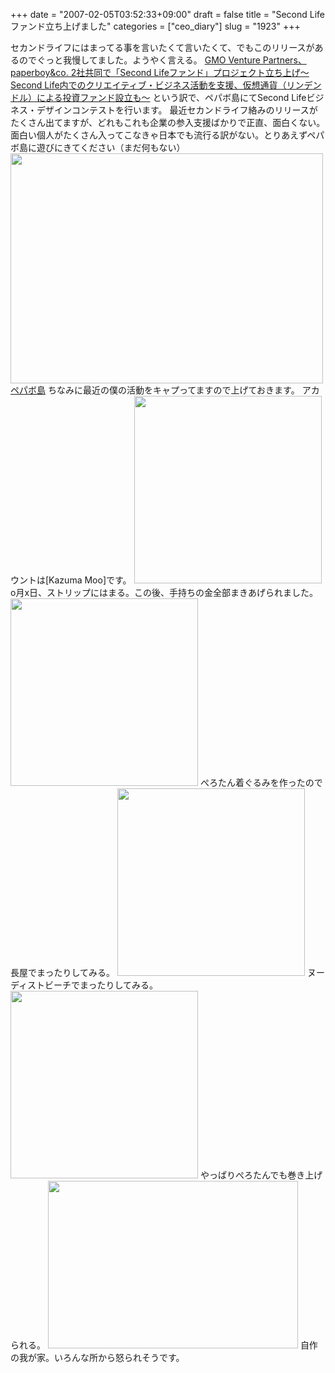 +++
date = "2007-02-05T03:52:33+09:00"
draft = false
title = "Second Lifeファンド立ち上げました"
categories = ["ceo_diary"]
slug = "1923"
+++

セカンドライフにはまってる事を言いたくて言いたくて、でもこのリリースがあるのでぐっと我慢してました。ようやく言える。
<a href="http://www.paperboy.co.jp/articles/00000220.html" target="_blank">GMO Venture Partners、paperboy&co. 2社共同で「Second Lifeファンド」プロジェクト立ち上げ～Second Life内でのクリエイティブ・ビジネス活動を支援、仮想通貨（リンデンドル）による投資ファンド設立も～</a>
という訳で、ペパボ島にてSecond Lifeビジネス・デザインコンテストを行います。
最近セカンドライフ絡みのリリースがたくさん出てますが、どれもこれも企業の参入支援ばかりで正直、面白くない。面白い個人がたくさん入ってこなきゃ日本でも流行る訳がない。とりあえずペパボ島に遊びにきてください（まだ何もない）
<img src="http://ieiriblog.img.jugem.jp/20070205_280628.jpg" width="500" height="368" alt="" class="pict" />
<a href="http://slurl.com/secondlife/paperboy%20and%20co/128/128/0/" target="_blank">ペパボ島</a>
ちなみに最近の僕の活動をキャプってますので上げておきます。
アカウントは[Kazuma Moo]です。
<img src="http://ieiriblog.img.jugem.jp/20070205_280627.jpg" width="300" height="300" alt="" class="pict" />
o月x日、ストリップにはまる。この後、手持ちの金全部まきあげられました。
<img src="http://ieiriblog.img.jugem.jp/20070205_280631.jpg" width="300" height="300" alt="" class="pict" />
ぺろたん着ぐるみを作ったので長屋でまったりしてみる。
<img src="http://ieiriblog.img.jugem.jp/20070205_280632.jpg" width="300" height="300" alt="" class="pict" />
ヌーディストビーチでまったりしてみる。
<img src="http://ieiriblog.img.jugem.jp/20070205_280633.jpg" width="300" height="300" alt="" class="pict" />
やっぱりぺろたんでも巻き上げられる。
<img src="http://ieiriblog.img.jugem.jp/20070205_280634.jpg" width="400" height="268" alt="" class="pict" />
自作の我が家。いろんな所から怒られそうです。
